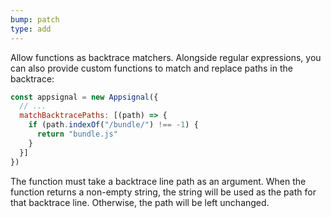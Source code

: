 ```yaml
---
bump: patch
type: add
---
```


Allow functions as backtrace matchers. Alongside regular expressions, you can also provide custom functions to match and replace paths in the backtrace:

```javascript
const appsignal = new Appsignal({
  // ...
  matchBacktracePaths: [(path) => {
    if (path.indexOf("/bundle/") !== -1) {
      return "bundle.js"
    }
  }]
})
```

The function must take a backtrace line path as an argument. When the function returns a non-empty string, the string will be used as the path for that backtrace line. Otherwise, the path will be left unchanged.
